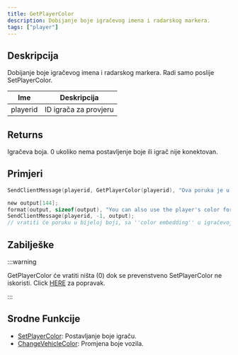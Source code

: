 ```yaml
---
title: GetPlayerColor
description: Dobijanje boje igračevog imena i radarskog markera.
tags: ["player"]
---
```


## Deskripcija

Dobijanje boje igračevog imena i radarskog markera. Radi samo poslije SetPlayerColor.

| Ime      | Deskripcija                    |
| -------- | ------------------------------ |
| playerid | ID igrača za provjeru          |

## Returns

Igračeva boja. 0 ukoliko nema postavljenje boje ili igrač nije konektovan.

## Primjeri

```c
SendClientMessage(playerid, GetPlayerColor(playerid), "Ova poruka je u boji vaše nick-a :)");

new output[144];
format(output, sizeof(output), "You can also use the player's color for {%06x}color embedding!", GetPlayerColor(playerid) >>> 8);
SendClientMessage(playerid, -1, output);
// vratiti će poruku u bijeloj boji, sa ''color embedding'' u igračevoj boji
```

## Zabilješke

:::warning

GetPlayerColor će vratiti ništa (0) dok se prevenstveno SetPlayerColor ne iskoristi. Click [HERE](../../tutorials/colorfix) za popravak.

:::

## Srodne Funkcije

- [SetPlayerColor](SetPlayerColor): Postavljanje boje igraču.
- [ChangeVehicleColor](ChangeVehicleColor): Promjena boje vozila.
